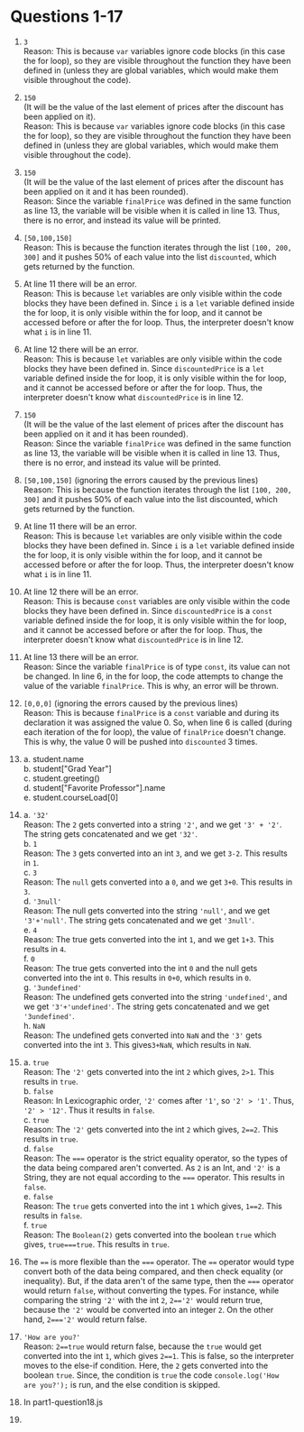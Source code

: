 # Questions 1-17
1. `3`  
   Reason: This is because `var` variables ignore code blocks (in this case the for loop), so they are visible throughout the function they have been defined in (unless they are global variables, which would make them visible throughout the code).

2. `150`  
   (It will be the value of the last element of prices after the discount has been applied on it).  
   Reason: This is because `var` variables ignore code blocks (in this case the for loop), so they are visible throughout the function they have been defined in (unless they are global variables, which would make them visible throughout the code).

3. `150`  
   (It will be the value of the last element of prices after the discount has been applied on it and it has been rounded).  
   Reason: Since the variable `finalPrice` was defined in the same function as line 13, the variable will be visible when it is called in line 13. Thus, there is no error, and instead its value will be printed.

4. `[50,100,150]`   
   Reason: This is because the function iterates through the list `[100, 200, 300]` and it pushes 50% of each value into the list `discounted`, which gets returned by the function. 

5. At line 11 there will be an error.  
   Reason: This is because `let` variables are only visible within the code blocks they have been defined in. Since `i` is a `let` variable defined inside the for loop, it is only visible within the for loop, and it cannot be accessed before or after the for loop. Thus, the interpreter doesn't know what `i` is in line 11.

6. At line 12 there will be an error.  
   Reason: This is because `let` variables are only visible within the code blocks they have been defined in. Since `discountedPrice` is a `let` variable defined inside the for loop, it is only visible within the for loop, and it cannot be accessed before or after the for loop. Thus, the interpreter doesn't know what `discountedPrice` is in line 12.

7. `150`   
   (It will be the value of the last element of prices after the discount has been applied on it and it has been rounded).  
   Reason: Since the variable `finalPrice` was defined in the same function as line 13, the variable will be visible when it is called in line 13. Thus, there is no error, and instead its value will be printed.

8. `[50,100,150]` (ignoring the errors caused by the previous lines)  
   Reason: This is because the function iterates through the list `[100, 200, 300]` and it pushes 50% of each value into the list discounted, which gets returned by the function.

9.  At line 11 there will be an error.  
   Reason: This is because `let` variables are only visible within the code blocks they have been defined in. Since `i` is a `let` variable defined inside the for loop, it is only visible within the for loop, and it cannot be accessed before or after the for loop. Thus, the interpreter doesn't know what `i` is in line 11.

10. At line 12 there will be an error.  
   Reason: This is because `const` variables are only visible within the code blocks they have been defined in. Since `discountedPrice` is a `const` variable defined inside the for loop, it is only visible within the for loop, and it cannot be accessed before or after the for loop. Thus, the interpreter doesn't know what `discountedPrice` is in line 12.

11. At line 13 there will be an error.  
    Reason: Since the variable `finalPrice` is of type `const`, its value can not be changed. In line 6, in the for loop, the code attempts to change the value of the variable `finalPrice`. This is why, an error will be thrown.

12. `[0,0,0]` (ignoring the errors caused by the previous lines)  
    Reason: This is because `finalPrice` is a `const` variable and during its declaration it was assigned the value 0. So, when line 6 is called (during each iteration of the for loop), the value of `finalPrice` doesn't change. This is why, the value 0 will be pushed into `discounted` 3 times.

13. a. student.name  
    b. student["Grad Year"]  
    c. student.greeting()  
    d. student["Favorite Professor"].name  
    e. student.courseLoad[0]  

14. a. `'32'`  
      Reason: The `2` gets converted into a string `'2'`, and we get `'3' + '2'`. The string gets concatenated and we get `'32'`.  
    b. `1`  
      Reason: The `3` gets converted into an int `3`, and we get `3-2`. This results in `1`.  
    c. `3`  
      Reason: The `null` gets converted into a `0`, and we get `3+0`. This results in `3`.  
    d. `'3null'`  
      Reason: The null gets converted into the string `'null'`, and we get `'3'+'null'`. The string gets concatenated and we get `'3null'`.  
    e. `4`  
      Reason: The true gets converted into the int `1`, and we get `1+3`. This results in `4`.  
    f. `0`  
      Reason: The true gets converted into the int `0` and the null gets converted into the int `0`. This results in `0+0`, which results in `0`.  
    g. `'3undefined'`  
      Reason: The undefined gets converted into the string `'undefined'`, and we get `'3'+'undefined'`. The string gets concatenated and we get `'3undefined'`.  
    h. `NaN`  
      Reason: The undefined gets converted into `NaN` and the `'3'` gets converted into the int `3`. This gives`3+NaN`, which results in `NaN`.  

15. a. `true`  
      Reason: The `'2'` gets converted into the int `2` which gives, `2>1`. This results in `true`.  
    b. `false`  
      Reason: In Lexicographic order, `'2'` comes after `'1'`, so `'2' > '1'`. Thus, `'2' > '12'`. Thus it results in `false`.  
    c. `true`  
      Reason: The `'2'` gets converted into the int `2` which gives, `2==2`. This results in `true`.  
    d. `false`  
      Reason: The `===` operator is the strict equality operator, so the types of the data being compared aren't converted. As `2` is an Int, and `'2'` is a String, they are not equal according to the `===` operator. This results in `false`.  
    e. `false`  
      Reason: The `true` gets converted into the int `1` which gives, `1==2`. This results in `false`.  
    f. `true`  
      Reason: The `Boolean(2)` gets converted into the boolean `true` which gives, `true===true`. This results in `true`.  

16. The `==` is more flexible than the `===` operator. The `==` operator would type convert both of the data being compared, and then check equality (or inequality). But, if the data aren't of the same type, then the `===` operator would return `false`, without converting the types. For instance, while comparing the string `'2'` with the int `2`, `2=='2'` would return true, because the `'2'` would be converted into an integer `2`. On the other hand, `2==='2'` would return false.  

17. `'How are you?'`  
    Reason: `2==true` would return false, because the `true` would get converted into the int `1`, which gives `2==1`. This is false, so the interpreter moves to the else-if condition. Here, the `2` gets converted into the boolean `true`. Since, the condition is `true` the code `console.log('How are you?');` is run, and the else condition is skipped.  

18. In part1-question18.js  
19. 